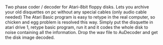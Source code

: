 Two phase coder / decoder for Atari-8bit floppy disks. Lets you archive your old disquettes on pc without any special cables (only audio cable needed) The Atari Basic program is easy to retype in the real computer, so chicken and egg problem is resolved this way. Simply put the disquette in atari drive 1, retype basic program, run it and it codes the whole disk to noise containing all the information. Drop the wav file to AuDecoder and get the disk image decoded.